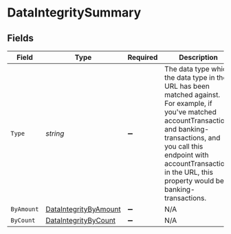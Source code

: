 # DataIntegritySummary


## Fields

| Field                                                                                                                                                                                                                                                            | Type                                                                                                                                                                                                                                                             | Required                                                                                                                                                                                                                                                         | Description                                                                                                                                                                                                                                                      |
| ---------------------------------------------------------------------------------------------------------------------------------------------------------------------------------------------------------------------------------------------------------------- | ---------------------------------------------------------------------------------------------------------------------------------------------------------------------------------------------------------------------------------------------------------------- | ---------------------------------------------------------------------------------------------------------------------------------------------------------------------------------------------------------------------------------------------------------------- | ---------------------------------------------------------------------------------------------------------------------------------------------------------------------------------------------------------------------------------------------------------------- |
| `Type`                                                                                                                                                                                                                                                           | *string*                                                                                                                                                                                                                                                         | :heavy_minus_sign:                                                                                                                                                                                                                                               | The data type which the data type in the URL has been matched against. For example, if you've matched accountTransactions and banking-transactions, and you call this endpoint with accountTransactions in the URL, this property would be banking-transactions. |
| `ByAmount`                                                                                                                                                                                                                                                       | [DataIntegrityByAmount](../../Models/Components/DataIntegrityByAmount.md)                                                                                                                                                                                        | :heavy_minus_sign:                                                                                                                                                                                                                                               | N/A                                                                                                                                                                                                                                                              |
| `ByCount`                                                                                                                                                                                                                                                        | [DataIntegrityByCount](../../Models/Components/DataIntegrityByCount.md)                                                                                                                                                                                          | :heavy_minus_sign:                                                                                                                                                                                                                                               | N/A                                                                                                                                                                                                                                                              |
